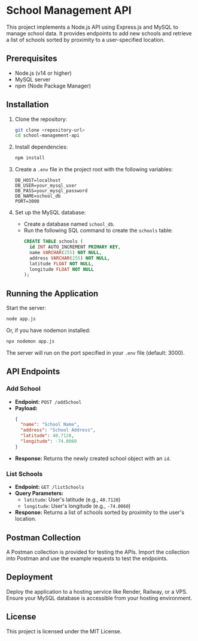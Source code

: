 # School Management API

This project implements a Node.js API using Express.js and MySQL to manage school data. It provides endpoints to add new schools and retrieve a list of schools sorted by proximity to a user-specified location.

## Prerequisites

- Node.js (v14 or higher)
- MySQL server
- npm (Node Package Manager)

## Installation

1. Clone the repository:
   ```bash
   git clone <repository-url>
   cd school-management-api
   ```

2. Install dependencies:
   ```bash
   npm install
   ```

3. Create a `.env` file in the project root with the following variables:
   ```
   DB_HOST=localhost
   DB_USER=your_mysql_user
   DB_PASS=your_mysql_password
   DB_NAME=school_db
   PORT=3000
   ```

4. Set up the MySQL database:
   - Create a database named `school_db`.
   - Run the following SQL command to create the `schools` table:
     ```sql
     CREATE TABLE schools (
       id INT AUTO_INCREMENT PRIMARY KEY,
       name VARCHAR(255) NOT NULL,
       address VARCHAR(255) NOT NULL,
       latitude FLOAT NOT NULL,
       longitude FLOAT NOT NULL
     );
     ```

## Running the Application

Start the server:
```bash
node app.js
```

Or, if you have nodemon installed:
```bash
npx nodemon app.js
```

The server will run on the port specified in your `.env` file (default: 3000).

## API Endpoints

### Add School
- **Endpoint:** `POST /addSchool`
- **Payload:**
  ```json
  {
    "name": "School Name",
    "address": "School Address",
    "latitude": 40.7128,
    "longitude": -74.0060
  }
  ```
- **Response:** Returns the newly created school object with an `id`.

### List Schools
- **Endpoint:** `GET /listSchools`
- **Query Parameters:**
  - `latitude`: User's latitude (e.g., `40.7128`)
  - `longitude`: User's longitude (e.g., `-74.0060`)
- **Response:** Returns a list of schools sorted by proximity to the user's location.

## Postman Collection

A Postman collection is provided for testing the APIs. Import the collection into Postman and use the example requests to test the endpoints.

## Deployment

Deploy the application to a hosting service like Render, Railway, or a VPS. Ensure your MySQL database is accessible from your hosting environment.

## License

This project is licensed under the MIT License. 